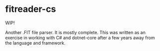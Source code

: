 # fitreader-cs

WIP!

Another .FIT file parser. It is mostly complete. This was written as an exercise in working with C# and dotnet-core after a few years away from the language and framework.
